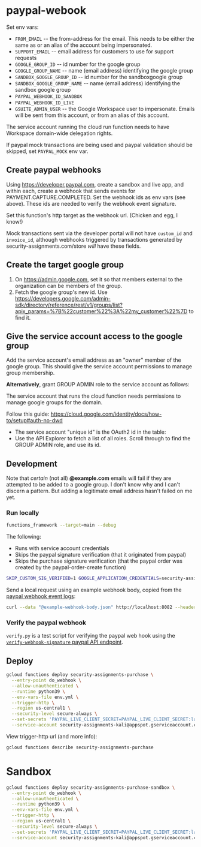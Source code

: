# paypal-webook

Set env vars:

* `FROM_EMAIL` -- the from-address for the email. This needs to be either the same as or an alias of the account being impersonated.
* `SUPPORT_EMAIL` -- email address for customers to use for support requests
* `GOOGLE_GROUP_ID` -- id number for the google group
* `GOOGLE_GROUP_NAME` -- name (email address) identifying the google group
* `SANDBOX_GOOGLE_GROUP_ID` -- id number for the sandboxgoogle group
* `SANDBOX_GOOGLE_GROUP_NAME` -- name (email address) identifying the sandbox google group
* `PAYPAL_WEBHOOK_ID_SANDBOX`
* `PAYPAL_WEBHOOK_ID_LIVE`
* `GSUITE_ADMIN_USER` -- the Google Workspace user to impersonate. Emails will be sent from this account, or from an alias of this account.

The service account running the cloud run function needs to have Workspace domain-wide delegation rights.


If paypal mock transactions are being used and paypal validation should be
skipped, set `PAYPAL_MOCK` env var.


## Create paypal webhooks

Using <https://developer.paypal.com>, create a sandbox and live app, and within each,
create a webhook that sends events for PAYMENT.CAPTURE.COMPLETED. Set the webhook ids
as env vars (see above). These ids are needed to verify the webhook event signature.

Set this function's http target as the webhook url. (Chicken and egg, I know!)

Mock transactions sent via the developer portal will not have `custom_id` and
`invoice_id`, although webhooks triggered by transactions generated by
security-assignments.com/store _will_ have these fields.


## Create the target google group

1. On <https://admin.google.com>, set it so that members external to the
organization can be members of the group.
1. Fetch the google group's new id. Use <https://developers.google.com/admin-sdk/directory/reference/rest/v1/groups/list?apix_params=%7B%22customer%22%3A%22my_customer%22%7D> to find it.



## Give the service account access to the google group

Add the service account's email address as an "owner" member of the google group.
This should give the service account permissions to manage group membership.

**Alternatively**, grant GROUP ADMIN role to the service account as follows:

The service account that runs the cloud function needs permissions to manage google
groups for the domain.

Follow this guide: <https://cloud.google.com/identity/docs/how-to/setup#auth-no-dwd>

* The service account "unique id" is the OAuth2 id in the table:
* Use the API Explorer to fetch a list of all roles. Scroll through to find the
  GROUP ADMIN role, and use its id.


## Development

Note that _certain_ (not all) **@example.com** emails will fail if they are
attempted to be added to a google group. I don't know why and I can't discern a
pattern. But adding a legitimate email address hasn't failed on me yet.


### Run locally

```bash
functions_framework --target=main --debug
```

The following:

* Runs with service account credentials
* Skips the paypal signature verification (that it originated from paypal)
* Skips the purchase signature verification (that the paypal order was created by the paypal-order-create function)


```bash
SKIP_CUSTOM_SIG_VERIFIED=1 GOOGLE_APPLICATION_CREDENTIALS=security-assignments-kali-962c34ad5d71.json LOCAL_DEV=1 PAYPAL_MOCK=1 functions-framework --target=do_webhook --debug --source=main.py --port 8082
```

Send a local request using an example webhook body, copied from the [paypal webhook event logs](https://developer.paypal.com/dashboard/webhooks/sandbox): 

```sh
curl --data "@example-webhook-body.json" http://localhost:8082 --header "Content-Type: application/json"
```


### Verify the paypal webhook

`verify.py` is a test script for verifying the paypal web hook using the [`verify-webhook-signature` paypal API endpoint](https://developer.paypal.com/docs/api/webhooks/v1/#verify-webhook-signature_post).


## Deploy

```bash
gcloud functions deploy security-assignments-purchase \
  --entry-point do_webhook \
  --allow-unauthenticated \
  --runtime python39 \
  --env-vars-file env.yml \
  --trigger-http \
  --region us-central1 \
  --security-level secure-always \
  --set-secrets 'PAYPAL_LIVE_CLIENT_SECRET=PAYPAL_LIVE_CLIENT_SECRET:latest,PAYPAL_SANDBOX_CLIENT_SECRET=PAYPAL_SANDBOX_CLIENT_SECRET:latest,PAYPAL_SHARED_SECRET=PAYPAL_SHARED_SECRET:latest' \
  --service-account security-assignments-kali@appspot.gserviceaccount.com
```

View trigger-http url (and more info):

```bash
gcloud functions describe security-assignments-purchase
```


# Sandbox

```sh
gcloud functions deploy security-assignments-purchase-sandbox \
  --entry-point do_webhook \
  --allow-unauthenticated \
  --runtime python39 \
  --env-vars-file env.yml \
  --trigger-http \
  --region us-central1 \
  --security-level secure-always \
  --set-secrets 'PAYPAL_LIVE_CLIENT_SECRET=PAYPAL_LIVE_CLIENT_SECRET:latest,PAYPAL_SANDBOX_CLIENT_SECRET=PAYPAL_SANDBOX_CLIENT_SECRET:latest,PAYPAL_SHARED_SECRET=PAYPAL_SHARED_SECRET:latest' \
  --service-account security-assignments-kali@appspot.gserviceaccount.com

```